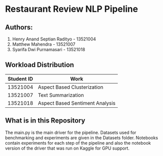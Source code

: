 # Restaurant Review NLP Pipeline

## Authors:
1. Henry Anand Septian Radityo - 13521004
2. Matthew Mahendra - 13521007
3. Syarifa Dwi Purnamasari - 13521018

## Workload Distribution
| Student ID | Work |
| ---------- | ---- |
| 13521004 | Aspect Based Clusterization |
| 13521007 | Text Summarization |
| 13521018 | Aspect Based Sentiment Analysis |

## What is in this Repository
The main.py is the main driver for the pipeline. Datasets used for benchmarking and experiments are given in the Datasets folder. Notebooks contain experiments for each step of the pipeline and also the notebook version of the driver that was run on Kaggle for GPU support.